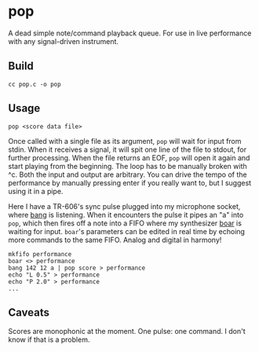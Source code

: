 # pop

A dead simple note/command playback queue. For use in live performance with any signal-driven instrument.

## Build

    cc pop.c -o pop

## Usage

    pop <score data file>

Once called with a single file as its argument, `pop` will wait for input from stdin. When it receives a signal, it will spit one line of the file to stdout, for further processing. When the file returns an EOF, `pop` will open it again and start playing from the beginning. The loop has to be manually broken with ^c. Both the input and output are arbitrary. You can drive the tempo of the performance by manually pressing enter if you really want to, but I suggest using it in a pipe. 

Here I have a TR-606's sync pulse plugged into my microphone socket, where [bang](https://github.com/jimd1989/bang) is listening. When it encounters the pulse it pipes an "a" into `pop`, which then fires off a note into a FIFO where my synthesizer [boar](https://github.com/jimd1989/boar) is waiting for input. `boar`'s parameters can be edited in real time by echoing more commands to the same FIFO. Analog and digital in harmony!

    mkfifo performance
    boar <> performance
    bang 142 12 a | pop score > performance
    echo "L 0.5" > performance
    echo "P 2.0" > performance
    ...

## Caveats

Scores are monophonic at the moment. One pulse: one command. I don't know if that is a problem.
